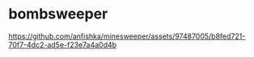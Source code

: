 # bombsweeper



https://github.com/anfishka/minesweeper/assets/97487005/b8fed721-70f7-4dc2-ad5e-f23e7a4a0d4b

